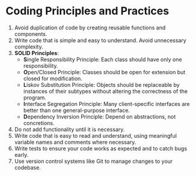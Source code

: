 # Coding Principles and Practices


1. Avoid duplication of code by creating reusable functions and components.
2. Write code that is simple and easy to understand. Avoid unnecessary complexity.
3. **SOLID Principles**:
   - **S**ingle Responsibility Principle: Each class should have only one responsibility.
   - **O**pen/Closed Principle: Classes should be open for extension but closed for modification.
   - **L**iskov Substitution Principle: Objects should be replaceable by instances of their subtypes without altering the correctness of the program.
   - **I**nterface Segregation Principle: Many client-specific interfaces are better than one general-purpose interface.
   - **D**ependency Inversion Principle: Depend on abstractions, not concretions.
4. Do not add functionality until it is necessary.
5. Write code that is easy to read and understand, using meaningful variable names and comments where necessary.
6. Write tests to ensure your code works as expected and to catch bugs early.
7. Use version control systems like Git to manage changes to your codebase.



